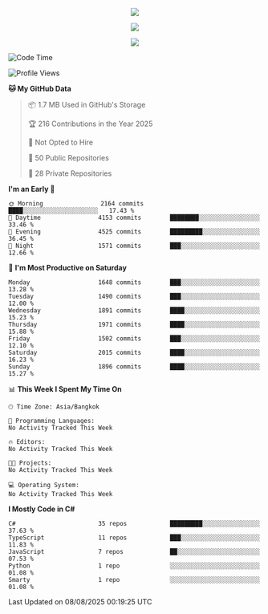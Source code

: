 <p align="center">
  <a href="say-hi.gif"> 
    <img align="center" src="say-hi.gif"/>
  </a>
</p>
<p align="center">
  <a href="https://github.com/htthinh1999">
    <img align="center" src="https://github-readme-stats-kappa-pink.vercel.app/api?username=htthinh1999&show_icons=true&count_private=true&theme=dracula"/>
  </a>
</p>
<p align="center">
  <a href="https://github.com/htthinh1999">
    <img src="https://github-readme-stats-kappa-pink.vercel.app/api/top-langs/?username=htthinh1999&layout=compact&langs_count=6&count_private=true&hide=tsql,hlsl,glsl,shaderlab&theme=dracula"/>
  </a>
</p>

<!--START_SECTION:waka-->
![Code Time](http://img.shields.io/badge/Code%20Time-0%20secs-blue)

![Profile Views](http://img.shields.io/badge/Profile%20Views-9-blue)

**🐱 My GitHub Data** 

> 📦 1.7 MB Used in GitHub's Storage 
 > 
> 🏆 216 Contributions in the Year 2025
 > 
> 🚫 Not Opted to Hire
 > 
> 📜 50 Public Repositories 
 > 
> 🔑 28 Private Repositories 
 > 
**I'm an Early 🐤** 

```text
🌞 Morning                2164 commits        ████░░░░░░░░░░░░░░░░░░░░░   17.43 % 
🌆 Daytime                4153 commits        ████████░░░░░░░░░░░░░░░░░   33.46 % 
🌃 Evening                4525 commits        █████████░░░░░░░░░░░░░░░░   36.45 % 
🌙 Night                  1571 commits        ███░░░░░░░░░░░░░░░░░░░░░░   12.66 % 
```
📅 **I'm Most Productive on Saturday** 

```text
Monday                   1648 commits        ███░░░░░░░░░░░░░░░░░░░░░░   13.28 % 
Tuesday                  1490 commits        ███░░░░░░░░░░░░░░░░░░░░░░   12.00 % 
Wednesday                1891 commits        ████░░░░░░░░░░░░░░░░░░░░░   15.23 % 
Thursday                 1971 commits        ████░░░░░░░░░░░░░░░░░░░░░   15.88 % 
Friday                   1502 commits        ███░░░░░░░░░░░░░░░░░░░░░░   12.10 % 
Saturday                 2015 commits        ████░░░░░░░░░░░░░░░░░░░░░   16.23 % 
Sunday                   1896 commits        ████░░░░░░░░░░░░░░░░░░░░░   15.27 % 
```


📊 **This Week I Spent My Time On** 

```text
🕑︎ Time Zone: Asia/Bangkok

💬 Programming Languages: 
No Activity Tracked This Week

🔥 Editors: 
No Activity Tracked This Week

🐱‍💻 Projects: 
No Activity Tracked This Week

💻 Operating System: 
No Activity Tracked This Week
```

**I Mostly Code in C#** 

```text
C#                       35 repos            █████████░░░░░░░░░░░░░░░░   37.63 % 
TypeScript               11 repos            ███░░░░░░░░░░░░░░░░░░░░░░   11.83 % 
JavaScript               7 repos             ██░░░░░░░░░░░░░░░░░░░░░░░   07.53 % 
Python                   1 repo              ░░░░░░░░░░░░░░░░░░░░░░░░░   01.08 % 
Smarty                   1 repo              ░░░░░░░░░░░░░░░░░░░░░░░░░   01.08 % 
```




 Last Updated on 08/08/2025 00:19:25 UTC
<!--END_SECTION:waka-->
